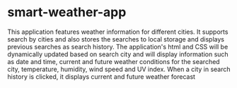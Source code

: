 # smart-weather-app
This application features weather information for different cities. It supports search by cities and also stores the searches to local storage and displays previous searches as search history. The application's html and CSS  will be dynamically updated based on search city and will display information such as date and time, current and future weather conditions for the searched city, temperature, humidity, wind speed and  UV index. When a city in search history is clicked, it displays current and future weather forecast
